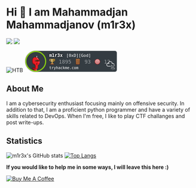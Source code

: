 # Hi 👋 I am Mahammadjan Mahammadjanov (m1r3x)
[<img src="https://img.shields.io/static/v1?message=website&color=white&style=for-the-badge" />](https://m1r3x.github.io)
[<img src="https://img.shields.io/badge/linkedin-%230077B5.svg?&style=for-the-badge&logo=linkedin&logoColor=white" />](https://www.linkedin.com/in/mahammadjan/)

<break>

![HTB](https://www.hackthebox.eu/badge/image/255952)
![THM](https://github.com/m1r3x/m1r3x/blob/main/images/thm.png)


## About Me

I am a cybersecurity enthusiast focusing mainly on offensive security. In addition to that, I am a proficient python programmer and have a variety of skills related to DevOps. When I'm free, I like to play CTF challanges and post write-ups. 

<break>
  
## Statistics
  
![m1r3x's GitHub stats](https://github-readme-stats.vercel.app/api?username=m1r3x&show_icons=true&theme=radical)
[![Top Langs](https://github-readme-stats.vercel.app/api/top-langs/?username=m1r3x&hide=html&theme=tokyonight&layout=compact)](https://github.com/anuraghazra/github-readme-stats)

  
<b>If you would like to help me in some ways, I will leave this here :) </b>

<a href="https://www.buymeacoffee.com/m1r3x" target="_blank"><img src="https://cdn.buymeacoffee.com/buttons/default-yellow.png" alt="Buy Me A Coffee" width="150" ></a>
 
